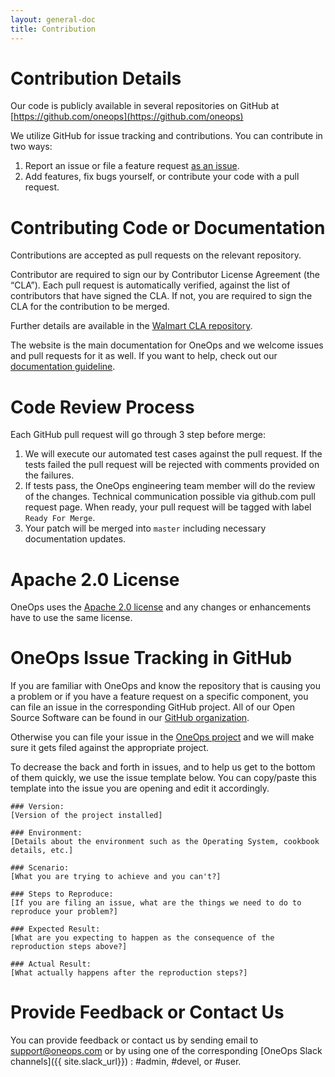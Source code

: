 ```yaml
---
layout: general-doc
title: Contribution
---
```


# Contribution Details

Our code is publicly available in several repositories on GitHub at
[https://github.com/oneops](https://github.com/oneops)

We utilize GitHub for issue tracking and contributions. You can contribute in two ways:

1. Report an issue or file a feature request [as an issue](#issues).
2. Add features, fix bugs yourself, or contribute your code with a pull request.


# Contributing Code or Documentation

Contributions are accepted as pull requests on the relevant repository.

Contributor are required to sign our by Contributor License Agreement
(the “CLA”). Each pull request is automatically verified, against the list
of contributors that have signed the CLA. If not, you are required to sign the 
CLA for the contribution to be merged.

Further details are available in the 
[Walmart CLA repository](https://github.com/walmartlabs/walmart-cla/blob/master/sign-cla.md).

The website is the main documentation for OneOps and we welcome issues and pull
requests for it as well. If you want to help, check out our
[documentation guideline](./doc-guideline.html).

# Code Review Process

Each GitHub pull request will go through 3 step before merge:

1. We will execute our automated test cases against the pull request. If the
tests failed the pull request will be  rejected with comments provided on the
failures.
2. If tests pass, the OneOps engineering team member will do the review of the
changes. Technical communication possible via github.com pull request page. When
ready, your pull request will be tagged with label `Ready For Merge`.
3. Your patch will be merged into `master` including necessary documentation
updates.

# Apache 2.0 License

OneOps uses the [Apache 2.0 license](https://github.com/oneops/oneops/blob/master/LICENSE) and any changes or
enhancements have to use the same license.

<a name="issues"></a> 
# OneOps Issue Tracking in GitHub

If you are familiar with OneOps and know the repository that is causing you a problem or if you have a feature request
on a specific component, you can file an issue in the corresponding GitHub project. All of our Open Source Software 
can be found in our [GitHub organization](https://github.com/oneops/).

Otherwise you can file your issue in the [OneOps project](https://github.com/oneops/oneops/issues) and we will make sure
it gets filed against the appropriate project.

To decrease the back and forth in issues, and to help us get to the bottom of them quickly, we use the issue template 
below. You can copy/paste this template into the issue you are opening and edit it accordingly.

<a name="issuetemplate"></a>

```
### Version:
[Version of the project installed]

### Environment:
[Details about the environment such as the Operating System, cookbook details, etc.]

### Scenario:
[What you are trying to achieve and you can't?]

### Steps to Reproduce:
[If you are filing an issue, what are the things we need to do to reproduce your problem?]

### Expected Result:
[What are you expecting to happen as the consequence of the reproduction steps above?]

### Actual Result:
[What actually happens after the reproduction steps?]
```

# Provide Feedback or Contact Us

You can provide feedback or contact us by sending email to support@oneops.com or by using one of the corresponding 
[OneOps Slack channels]({{ site.slack_url}}) : #admin, #devel, or #user.
